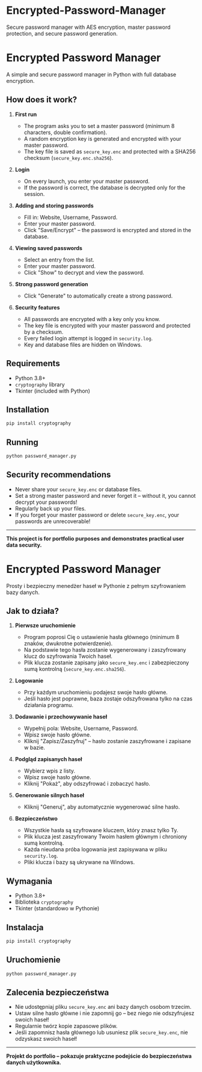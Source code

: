 # Encrypted-Password-Manager
Secure password manager with AES encryption, master password protection, and secure password generation.


# Encrypted Password Manager

A simple and secure password manager in Python with full database encryption.

## How does it work?

1. **First run**
   - The program asks you to set a master password (minimum 8 characters, double confirmation).
   - A random encryption key is generated and encrypted with your master password.
   - The key file is saved as `secure_key.enc` and protected with a SHA256 checksum (`secure_key.enc.sha256`).

2. **Login**
   - On every launch, you enter your master password.
   - If the password is correct, the database is decrypted only for the session.

3. **Adding and storing passwords**
   - Fill in: Website, Username, Password.
   - Enter your master password.
   - Click "Save/Encrypt" – the password is encrypted and stored in the database.

4. **Viewing saved passwords**
   - Select an entry from the list.
   - Enter your master password.
   - Click "Show" to decrypt and view the password.

5. **Strong password generation**
   - Click "Generate" to automatically create a strong password.

6. **Security features**
   - All passwords are encrypted with a key only you know.
   - The key file is encrypted with your master password and protected by a checksum.
   - Every failed login attempt is logged in `security.log`.
   - Key and database files are hidden on Windows.

## Requirements

- Python 3.8+
- `cryptography` library
- Tkinter (included with Python)

## Installation

```bash
pip install cryptography
```

## Running

```bash
python password_manager.py
```

## Security recommendations

- Never share your `secure_key.enc` or database files.
- Set a strong master password and never forget it – without it, you cannot decrypt your passwords!
- Regularly back up your files.
- If you forget your master password or delete `secure_key.enc`, your passwords are unrecoverable!

---

**This project is for portfolio purposes and demonstrates practical user data security.**


# Encrypted Password Manager

Prosty i bezpieczny menedżer haseł w Pythonie z pełnym szyfrowaniem bazy danych.

## Jak to działa?

1. **Pierwsze uruchomienie**
   - Program poprosi Cię o ustawienie hasła głównego (minimum 8 znaków, dwukrotne potwierdzenie).
   - Na podstawie tego hasła zostanie wygenerowany i zaszyfrowany klucz do szyfrowania Twoich haseł.
   - Plik klucza zostanie zapisany jako `secure_key.enc` i zabezpieczony sumą kontrolną (`secure_key.enc.sha256`).

2. **Logowanie**
   - Przy każdym uruchomieniu podajesz swoje hasło główne.
   - Jeśli hasło jest poprawne, baza zostaje odszyfrowana tylko na czas działania programu.

3. **Dodawanie i przechowywanie haseł**
   - Wypełnij pola: Website, Username, Password.
   - Wpisz swoje hasło główne.
   - Kliknij "Zapisz/Zaszyfruj" – hasło zostanie zaszyfrowane i zapisane w bazie.

4. **Podgląd zapisanych haseł**
   - Wybierz wpis z listy.
   - Wpisz swoje hasło główne.
   - Kliknij "Pokaż", aby odszyfrować i zobaczyć hasło.

5. **Generowanie silnych haseł**
   - Kliknij "Generuj", aby automatycznie wygenerować silne hasło.

6. **Bezpieczeństwo**
   - Wszystkie hasła są szyfrowane kluczem, który znasz tylko Ty.
   - Plik klucza jest zaszyfrowany Twoim hasłem głównym i chroniony sumą kontrolną.
   - Każda nieudana próba logowania jest zapisywana w pliku `security.log`.
   - Pliki klucza i bazy są ukrywane na Windows.

## Wymagania

- Python 3.8+
- Biblioteka `cryptography`
- Tkinter (standardowo w Pythonie)

## Instalacja

```bash
pip install cryptography
```

## Uruchomienie

```bash
python password_manager.py
```

## Zalecenia bezpieczeństwa

- Nie udostępniaj pliku `secure_key.enc` ani bazy danych osobom trzecim.
- Ustaw silne hasło główne i nie zapomnij go – bez niego nie odszyfrujesz swoich haseł!
- Regularnie twórz kopie zapasowe plików.
- Jeśli zapomnisz hasła głównego lub usuniesz plik `secure_key.enc`, nie odzyskasz swoich haseł!

---

**Projekt do portfolio – pokazuje praktyczne podejście do bezpieczeństwa danych użytkownika.**
